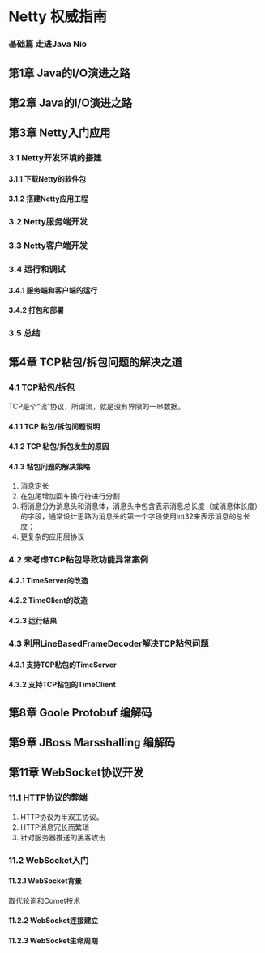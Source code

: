# Netty 权威指南 #

### 基础篇 走进Java Nio ###

## 第1章 Java的I/O演进之路 ##

## 第2章 Java的I/O演进之路 ##

## 第3章 Netty入门应用 ##

### 3.1 Netty开发环境的搭建 ###

#### 3.1.1 下载Netty的软件包 ####

#### 3.1.2 搭建Netty应用工程 ####

### 3.2 Netty服务端开发 ###

### 3.3 Netty客户端开发 ###

### 3.4 运行和调试 ###

#### 3.4.1 服务端和客户端的运行 ####

#### 3.4.2 打包和部署 ####

### 3.5 总结 ###



## 第4章 TCP粘包/拆包问题的解决之道 ##

### 4.1 TCP粘包/拆包 ###

TCP是个“流”协议，所谓流，就是没有界限的一串数据。

#### 4.1.1 TCP 粘包/拆包问题说明 ####

#### 4.1.2 TCP 粘包/拆包发生的原因 ####

#### 4.1.3 粘包问题的解决策略 ####

1. 消息定长
2. 在包尾增加回车换行符进行分割
3. 将消息分为消息头和消息体，消息头中包含表示消息总长度（或消息体长度）的字段，通常设计思路为消息头的第一个字段使用int32来表示消息的总长度；
4. 更复杂的应用层协议

### 4.2 未考虑TCP粘包导致功能异常案例 ###

#### 4.2.1 TimeServer的改造 ####

#### 4.2.2 TimeClient的改造 ####

#### 4.2.3 运行结果 ####

### 4.3 利用LineBasedFrameDecoder解决TCP粘包问题 ###

#### 4.3.1 支持TCP粘包的TimeServer ####



#### 4.3.2 支持TCP粘包的TimeClient ####



## 第8章 Goole Protobuf 编解码 ##



## 第9章 JBoss Marsshalling 编解码 ##

## 第11章 WebSocket协议开发 ##

### 11.1 HTTP协议的弊端 ###

1. HTTP协议为半双工协议。
2. HTTP消息冗长而繁琐
3. 针对服务器推送的黑客攻击

### 11.2 WebSocket入门 ###

#### 11.2.1 WebSocket背景 ####

取代轮询和Comet技术

#### 11.2.2 WebSocket连接建立 ####

#### 11.2.3 WebSocket生命周期 ####

